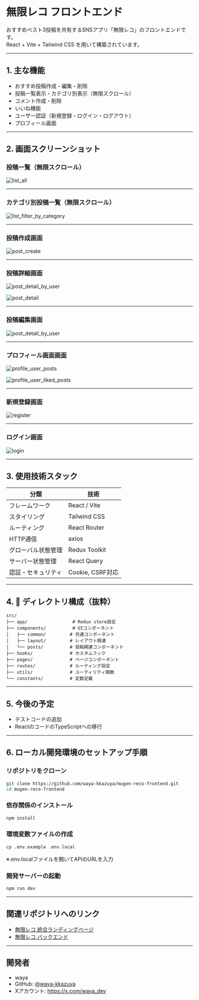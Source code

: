 # 無限レコ フロントエンド

おすすめベスト3投稿を共有するSNSアプリ「無限レコ」のフロントエンドです。  
React + Vite + Tailwind CSS を用いて構築されています。

---

## 1. 主な機能

- おすすめ投稿作成・編集・削除
- 投稿一覧表示・カテゴリ別表示（無限スクロール）
- コメント作成・削除
- いいね機能
- ユーザー認証（新規登録・ログイン・ログアウト）
- プロフィール画面

---

## 2. 画面スクリーンショット

### 投稿一覧（無限スクロール）

![list_all](./public/images/list_all.png)

---

### カテゴリ別投稿一覧（無限スクロール）

![list_filter_by_category](./public/images/list_filter_by_category.png)

---

### 投稿作成画面

![post_create](./public/images/post_create.png)

---

### 投稿詳細画面

![post_detail_by_user](./public/images/post_detail_by_user.png)

![post_detail](./public/images/post_detail.png)

---

### 投稿編集画面

![post_detail_by_user](./public/images/post_edit.png)

---

### プロフィール画面画面

![profile_user_posts](./public/images/profile_user_posts.png)

![profile_user_liked_posts](./public/images/profile_user_liked_posts.png)

---

### 新規登録画面

![register](./public/images/register.png)

---

### ログイン画面

![login](./public/images/login.png)

---



## 3. 使用技術スタック

| 分類 | 技術 |
|------|------|
| フレームワーク | React / Vite |
| スタイリング | Tailwind CSS |
| ルーティング | React Router |
| HTTP通信 | axios |
| グローバル状態管理 | Redux Toolkit |
| サーバー状態管理 | React Query |
| 認証・セキュリティ | Cookie, CSRF対応 |

---

## 4. 📁 ディレクトリ構成（抜粋）

```
src/
├── app/                 # Redux store設定
├── components/          # UIコンポーネント
│   ├── common/         # 共通コンポーネント
│   ├── layout/         # レイアウト関連
│   └── posts/          # 投稿関連コンポーネント
├── hooks/              # カスタムフック
├── pages/              # ページコンポーネント
├── routes/             # ルーティング設定
├── utils/              # ユーティリティ関数
└── constants/          # 定数定義
```

---

## 5. 今後の予定
- テストコードの追加
- ReactのコードのTypeScriptへの移行

---

## 6. ローカル開発環境のセットアップ手順

### リポジトリをクローン

```bash
git clone https://github.com/waya-kkazuya/mugen-reco-frontend.git
cd mugen-reco-frontend
```

### 依存関係のインストール

```bash
npm install
```

### 環境変数ファイルの作成

```bash
cp .env.example .env.local
```

※.env.localファイルを開いてAPIのURLを入力

### 開発サーバーの起動

```bash
npm run dev
```

---

## 関連リポジトリへのリンク
- [無限レコ 統合ランディングページ](https://github.com/waya-kkazuya/mugen-reco-portfolio)
- [無限レコ バックエンド](https://github.com/waya-kkazuya/mugen-reco-backend)

---

## 開発者
- waya
- GitHub: [@waya-kkazuya](https://github.com/waya-kkazuya)
- Xアカウント: https://x.com/waya_dev

